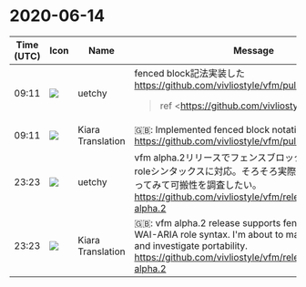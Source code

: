# 2020-06-14

|Time (UTC)|Icon|Name|Message|
|---|---|---|---|
|09:11|![](https://avatars.slack-edge.com/2020-01-22/916403977808_18dc4c6c299ded1b6018_72.png)|uetchy|fenced block記法実装した<br><https://github.com/vivliostyle/vfm/pull/23><br><blockquote>ref <https://github.com/vivliostyle/vfm/issues/5|#5> <https://github.com/vivliostyle/vfm/issues/9|#9> <https://github.com/vivliostyle/vfm/issues/11|#11></blockquote>|
|09:11|![](https://avatars.slack-edge.com/2019-08-21/732685848020_f3f20736795184660348_72.png)|Kiara Translation|🇬🇧: Implemented fenced block notation<br><https://github.com/vivliostyle/vfm/pull/23>|
|23:23|![](https://avatars.slack-edge.com/2020-01-22/916403977808_18dc4c6c299ded1b6018_72.png)|uetchy|vfm alpha.2リリースでフェンスブロックとWAI-ARIA roleシンタックスに対応。そろそろ実際にCSSテーマを作ってみて可搬性を調査したい。<br><https://github.com/vivliostyle/vfm/releases/tag/v1.0.0-alpha.2>|
|23:23|![](https://avatars.slack-edge.com/2019-08-21/732685848020_f3f20736795184660348_72.png)|Kiara Translation|🇬🇧: vfm alpha.2 release supports fence block and WAI-ARIA role syntax. I'm about to make a CSS theme and investigate portability.<br><https://github.com/vivliostyle/vfm/releases/tag/v1.0.0-alpha.2>|

